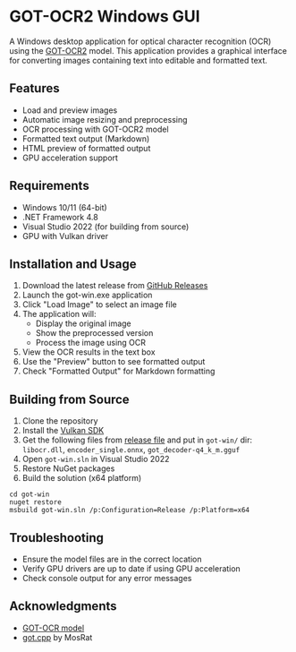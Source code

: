 
# GOT-OCR2 Windows GUI

A Windows desktop application for optical character recognition (OCR) using the [GOT-OCR2](https://huggingface.co/stepfun-ai/GOT-OCR2_0) model. This application provides a graphical interface for converting images containing text into editable and formatted text.

## Features

- Load and preview images
- Automatic image resizing and preprocessing
- OCR processing with GOT-OCR2 model
- Formatted text output (Markdown)
- HTML preview of formatted output
- GPU acceleration support

## Requirements

- Windows 10/11 (64-bit)
- .NET Framework 4.8
- Visual Studio 2022 (for building from source)
- GPU with Vulkan driver

## Installation and Usage

1. Download the latest release from [GitHub Releases](https://github.com/zf3/got-ocr-ui/releases)
2. Launch the got-win.exe application
3. Click "Load Image" to select an image file
4. The application will:
   - Display the original image
   - Show the preprocessed version
   - Process the image using OCR
5. View the OCR results in the text box
6. Use the "Preview" button to see formatted output
7. Check "Formatted Output" for Markdown formatting

## Building from Source

1. Clone the repository
2. Install the [Vulkan SDK](https://www.lunarg.com/vulkan-sdk/)
3. Get the following files from [release file](https://github.com/zf3/got-ocr-ui/releases) and put in `got-win/` dir: `libocr.dll`, `encoder_single.onnx`, `got_decoder-q4_k_m.gguf`
4. Open `got-win.sln` in Visual Studio 2022
5. Restore NuGet packages
6. Build the solution (x64 platform)

```
cd got-win
nuget restore
msbuild got-win.sln /p:Configuration=Release /p:Platform=x64
```

## Troubleshooting

- Ensure the model files are in the correct location
- Verify GPU drivers are up to date if using GPU acceleration
- Check console output for any error messages

## Acknowledgments

- [GOT-OCR model](https://huggingface.co/stepfun-ai/GOT-OCR2_0)
- [got.cpp](https://github.com/MosRat/got.cpp/) by MosRat


